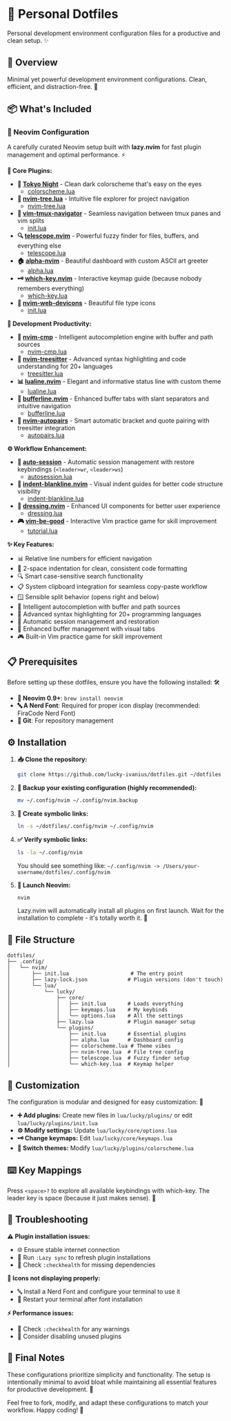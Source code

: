 # 🔧 Personal Dotfiles

Personal development environment configuration files for a productive and clean setup. ✨

## 📖 Overview

Minimal yet powerful development environment configurations. Clean, efficient, and distraction-free. 🎯

## 📦 What's Included

### 🚀 Neovim Configuration

A carefully curated Neovim setup built with **lazy.nvim** for fast plugin management and optimal performance. ⚡

**🔌 Core Plugins:**
- **🌃 [Tokyo Night](https://github.com/folke/tokyonight.nvim)** - Clean dark colorscheme that's easy on the eyes
  - [colorscheme.lua](.config/nvim/lua/lucky/plugins/colorscheme.lua)
- **🌲 [nvim-tree.lua](https://github.com/nvim-tree/nvim-tree.lua)** - Intuitive file explorer for project navigation
  - [nvim-tree.lua](.config/nvim/lua/lucky/plugins/nvim-tree.lua)
- **🧭 [vim-tmux-navigator](https://github.com/christoomey/vim-tmux-navigator)** - Seamless navigation between tmux panes and vim splits
  - [init.lua](.config/nvim/lua/lucky/plugins/init.lua)
- **🔍 [telescope.nvim](https://github.com/nvim-telescope/telescope.nvim)** - Powerful fuzzy finder for files, buffers, and everything else
  - [telescope.lua](.config/nvim/lua/lucky/plugins/telescope.lua)
- **🏠 [alpha-nvim](https://github.com/goolord/alpha-nvim)** - Beautiful dashboard with custom ASCII art greeter
  - [alpha.lua](.config/nvim/lua/lucky/plugins/alpha.lua)
- **🗝️ [which-key.nvim](https://github.com/folke/which-key.nvim)** - Interactive keymap guide (because nobody remembers everything)
  - [which-key.lua](.config/nvim/lua/lucky/plugins/which-key.lua)
- **🎨 [nvim-web-devicons](https://github.com/nvim-tree/nvim-web-devicons)** - Beautiful file type icons
  - [init.lua](.config/nvim/lua/lucky/plugins/init.lua)

**🚀 Development Productivity:**
- **🧠 [nvim-cmp](https://github.com/hrsh7th/nvim-cmp)** - Intelligent autocompletion engine with buffer and path sources
  - [nvim-cmp.lua](.config/nvim/lua/lucky/plugins/nvim-cmp.lua)
- **🌳 [nvim-treesitter](https://github.com/nvim-treesitter/nvim-treesitter)** - Advanced syntax highlighting and code understanding for 20+ languages
  - [treesitter.lua](.config/nvim/lua/lucky/plugins/treesitter.lua)
- **📊 [lualine.nvim](https://github.com/nvim-lualine/lualine.nvim)** - Elegant and informative status line with custom theme
  - [lualine.lua](.config/nvim/lua/lucky/plugins/lualine.lua)
- **📑 [bufferline.nvim](https://github.com/akinsho/bufferline.nvim)** - Enhanced buffer tabs with slant separators and intuitive navigation
  - [bufferline.lua](.config/nvim/lua/lucky/plugins/bufferline.lua)
- **🔗 [nvim-autopairs](https://github.com/windwp/nvim-autopairs)** - Smart automatic bracket and quote pairing with treesitter integration
  - [autopairs.lua](.config/nvim/lua/lucky/plugins/autopairs.lua)

**⚙️ Workflow Enhancement:**
- **💾 [auto-session](https://github.com/rmagatti/auto-session)** - Automatic session management with restore keybindings (`<leader>wr`, `<leader>ws`)
  - [autosession.lua](.config/nvim/lua/lucky/plugins/autosession.lua)
- **📐 [indent-blankline.nvim](https://github.com/lukas-reineke/indent-blankline.nvim)** - Visual indent guides for better code structure visibility
  - [indent-blankline.lua](.config/nvim/lua/lucky/plugins/indent-blankline.lua)
- **💎 [dressing.nvim](https://github.com/stevearc/dressing.nvim)** - Enhanced UI components for better user experience
  - [dressing.lua](.config/nvim/lua/lucky/plugins/dressing.lua)
- **🎮 [vim-be-good](https://github.com/ThePrimeagen/vim-be-good)** - Interactive Vim practice game for skill improvement
  - [tutorial.lua](.config/nvim/lua/lucky/plugins/tutorial.lua)

**✨ Key Features:**
- 📊 Relative line numbers for efficient navigation
- 📐 2-space indentation for clean, consistent code formatting
- 🔍 Smart case-sensitive search functionality
- 📋 System clipboard integration for seamless copy-paste workflow
- 🪟 Sensible split behavior (opens right and below)
- 🧠 Intelligent autocompletion with buffer and path sources
- 🌳 Advanced syntax highlighting for 20+ programming languages
- 💾 Automatic session management and restoration
- 📑 Enhanced buffer management with visual tabs
- 🎮 Built-in Vim practice game for skill improvement

## 📋 Prerequisites

Before setting up these dotfiles, ensure you have the following installed: 🛠️

- **🚀 Neovim 0.9+**: `brew install neovim`
- **🔤 A Nerd Font**: Required for proper icon display (recommended: FiraCode Nerd Font)
- **📂 Git**: For repository management

## ⚙️ Installation

1. **📥 Clone the repository:**
   ```bash
   git clone https://github.com/lucky-ivanius/dotfiles.git ~/dotfiles
   ```

2. **💾 Backup your existing configuration (highly recommended):**
   ```bash
   mv ~/.config/nvim ~/.config/nvim.backup
   ```

3. **🔗 Create symbolic links:**
   ```bash
   ln -s ~/dotfiles/.config/nvim ~/.config/nvim
   ```

4. **✅ Verify symbolic links:**
   ```bash
   ls -la ~/.config/nvim
   ```
   
   You should see something like: `~/.config/nvim -> /Users/your-username/dotfiles/.config/nvim`

5. **🚀 Launch Neovim:**
   ```bash
   nvim
   ```
   
   Lazy.nvim will automatically install all plugins on first launch. Wait for the installation to complete - it's totally worth it. 🎉

## 📁 File Structure

```
dotfiles/
├── .config/
│   └── nvim/
│       ├── init.lua                    # The entry point
│       ├── lazy-lock.json             # Plugin versions (don't touch)
│       └── lua/
│           └── lucky/
│               ├── core/
│               │   ├── init.lua       # Loads everything
│               │   ├── keymaps.lua    # My keybinds
│               │   └── options.lua    # All the settings
│               ├── lazy.lua           # Plugin manager setup
│               └── plugins/
│                   ├── init.lua       # Essential plugins
│                   ├── alpha.lua      # Dashboard config
│                   ├── colorscheme.lua # Theme vibes
│                   ├── nvim-tree.lua  # File tree config
│                   ├── telescope.lua  # Fuzzy finder setup
│                   └── which-key.lua  # Keymap helper
```

## 🎨 Customization

The configuration is modular and designed for easy customization: 🧩

- **➕ Add plugins:** Create new files in `lua/lucky/plugins/` or edit `lua/lucky/plugins/init.lua`
- **⚙️ Modify settings:** Update `lua/lucky/core/options.lua`
- **🗝️ Change keymaps:** Edit `lua/lucky/core/keymaps.lua`
- **🎨 Switch themes:** Modify `lua/lucky/plugins/colorscheme.lua`

## ⌨️ Key Mappings

Press `<space>?` to explore all available keybindings with which-key. The leader key is space (because it just makes sense). 🚀

## 🔧 Troubleshooting

**⚠️ Plugin installation issues:**
- 🌐 Ensure stable internet connection
- 🔄 Run `:Lazy sync` to refresh plugin installations
- 🏥 Check `:checkhealth` for missing dependencies

**🚫 Icons not displaying properly:**
- 🔤 Install a Nerd Font and configure your terminal to use it
- 🔄 Restart your terminal after font installation

**⚡ Performance issues:**
- 🏥 Check `:checkhealth` for any warnings
- 🔌 Consider disabling unused plugins

## 📝 Final Notes

These configurations prioritize simplicity and functionality. The setup is intentionally minimal to avoid bloat while maintaining all essential features for productive development. 🎯

Feel free to fork, modify, and adapt these configurations to match your workflow. Happy coding! 🎉
